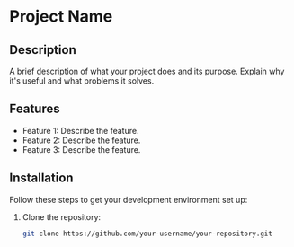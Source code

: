 # Project Name

## Description

A brief description of what your project does and its purpose. Explain why it's useful and what problems it solves.

## Features

- Feature 1: Describe the feature.
- Feature 2: Describe the feature.
- Feature 3: Describe the feature.

## Installation

Follow these steps to get your development environment set up:

1. Clone the repository:
   ```bash
   git clone https://github.com/your-username/your-repository.git
